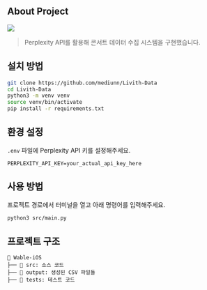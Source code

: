 ## About Project

![](https://github.com/user-attachments/assets/c53dd5d8-d984-45b4-9993-cf635859a5ff)

> Perplexity API를 활용해 콘서트 데이터 수집 시스템을 구현했습니다.

## 설치 방법

```bash
git clone https://github.com/mediunn/Livith-Data
cd Livith-Data
python3 -m venv venv
source venv/bin/activate
pip install -r requirements.txt
```

## 환경 설정

`.env` 파일에 Perplexity API 키를 설정해주세요.

```
PERPLEXITY_API_KEY=your_actual_api_key_here
```

## 사용 방법

프로젝트 경로에서 터미널을 열고 아래 명령어를 입력해주세요.

```bash
python3 src/main.py
```

## 프로젝트 구조

```
📁 Wable-iOS
├── 📁 src: 소스 코드
├── 📁 output: 생성된 CSV 파일들
├── 📁 tests: 테스트 코드
```
